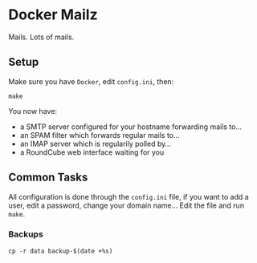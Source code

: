 # Docker Mailz

Mails. Lots of mails.

## Setup

Make sure you have `Docker`, edit `config.ini`, then:

    make

You now have:

- a SMTP server configured for your hostname forwarding mails to…
- an SPAM filter which forwards regular mails to…
- an IMAP server which is regularily polled by…
- a RoundCube web interface waiting for you

## Common Tasks

All configuration is done through the `config.ini` file, if you want
to add a user, edit a password, change your domain name… Edit the file
and run `make`.

### Backups

    cp -r data backup-$(date +%s)
